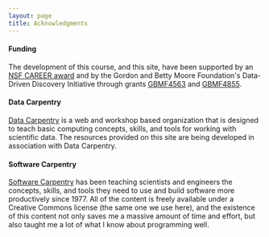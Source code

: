 ```yaml
---
layout: page
title: Acknowledgments
---
```


#### Funding

The development of this course, and this site, have been supported by an [NSF CAREER award](http://nsf.gov/awardsearch/showAward?AWD_ID=0953694) and by the Gordon and Betty Moore Foundation's Data-Driven Discovery Initiative through grants [GBMF4563](https://www.moore.org/grants/list/GBMF4855) and [GBMF4855](https://www.moore.org/grants/list/GBMF4855).

#### Data Carpentry

[Data Carpentry](http://datacarpentry.org/) is a web and workshop based organization that is designed to teach basic computing concepts, skills, and tools for working with scientific data. The resources provided on this site are being developed in association with Data Carpentry.

#### Software Carpentry

[Software Carpentry](http://software-carpentry.org) has been teaching
scientists and engineers the concepts, skills, and tools they need to
use and build software more productively since 1977. All of the content
is freely available under a Creative Commons license (the same one we
use here), and the existence of this content not only saves me a massive
amount of time and effort, but also taught me a lot of what I know about
programming well.
